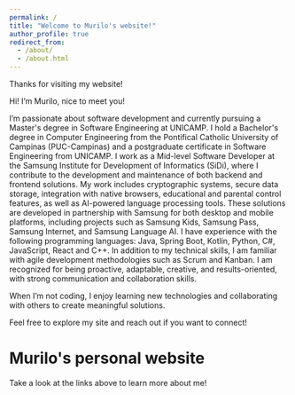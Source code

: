 ```yaml
---
permalink: /
title: "Welcome to Murilo's website!"
author_profile: true
redirect_from: 
  - /about/
  - /about.html
---
```


Thanks for visiting my website! 

Hi! I’m Murilo, nice to meet you!

I’m passionate about software development and currently pursuing a Master's degree in Software Engineering at UNICAMP. I hold a Bachelor's degree in Computer Engineering from the Pontifical Catholic University of Campinas (PUC-Campinas) and a postgraduate certificate in Software Engineering from UNICAMP.
I work as a Mid-level Software Developer at the Samsung Institute for Development of Informatics (SiDi), where I contribute to the development and maintenance of both backend and frontend solutions. My work includes cryptographic systems, secure data storage, integration with native browsers, educational and parental control features, as well as AI-powered language processing tools. These solutions are developed in partnership with Samsung for both desktop and mobile platforms, including projects such as Samsung Kids, Samsung Pass, Samsung Internet, and Samsung Language AI.
I have experience with the following programming languages: Java, Spring Boot, Kotlin, Python, C#, JavaScript, React and C++.
In addition to my technical skills, I am familiar with agile development methodologies such as Scrum and Kanban. I am recognized for being proactive, adaptable, creative, and results-oriented, with strong communication and collaboration skills.

When I’m not coding, I enjoy learning new technologies and collaborating with others to create meaningful solutions.

Feel free to explore my site and reach out if you want to connect!

Murilo's personal website
======
Take a look at the links above to learn more about me!

